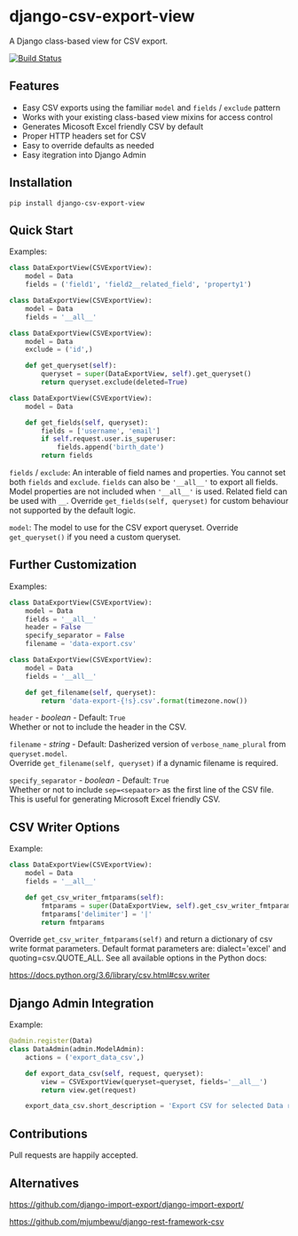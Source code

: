 # django-csv-export-view

A Django class-based view for CSV export.

[![Build Status](https://travis-ci.org/benkonrath/django-csv-export-view.svg?branch=master)](https://travis-ci.org/benkonrath/django-csv-export-view)

## Features

* Easy CSV exports using the familiar `model` and `fields` / `exclude` pattern
* Works with your existing class-based view mixins for access control
* Generates Micosoft Excel friendly CSV by default
* Proper HTTP headers set for CSV
* Easy to override defaults as needed
* Easy itegration into Django Admin

## Installation

`pip install django-csv-export-view`

## Quick Start

Examples:
```python
class DataExportView(CSVExportView):
    model = Data
    fields = ('field1', 'field2__related_field', 'property1')

class DataExportView(CSVExportView):
    model = Data
    fields = '__all__'

class DataExportView(CSVExportView):
    model = Data
    exclude = ('id',)

    def get_queryset(self):
        queryset = super(DataExportView, self).get_queryset()
        return queryset.exclude(deleted=True)

class DataExportView(CSVExportView):
    model = Data

    def get_fields(self, queryset):
        fields = ['username', 'email']
        if self.request.user.is_superuser:
            fields.append('birth_date')
        return fields
```

`fields` / `exclude`: An interable of field names and properties. You cannot set both `fields` and `exclude`.
`fields` can also be `'__all__'` to export all fields. Model properties are not included when `'__all__'` is used.
Related field can be used with `__`. Override `get_fields(self, queryset)` for custom behaviour not supported by the
default logic.

`model`: The model to use for the CSV export queryset. Override `get_queryset()` if you need a custom queryset.

## Further Customization

Examples:
```python
class DataExportView(CSVExportView):
    model = Data
    fields = '__all__'
    header = False
    specify_separator = False
    filename = 'data-export.csv'

class DataExportView(CSVExportView):
    model = Data
    fields = '__all__'

    def get_filename(self, queryset):
        return 'data-export-{!s}.csv'.format(timezone.now())
```

`header` - *boolean* - Default: `True`  
Whether or not to include the header in the CSV.

`filename` - *string* - Default: Dasherized version of `verbose_name_plural` from `queryset.model`.  
Override `get_filename(self, queryset)` if a dynamic filename is required.

`specify_separator` - *boolean* - Default: `True`  
Whether or not to include `sep=<sepaator>` as the first line of the CSV file. This is useful for generating Microsoft
Excel friendly CSV.

## CSV Writer Options

Example:
```python
class DataExportView(CSVExportView):
    model = Data
    fields = '__all__'

    def get_csv_writer_fmtparams(self):
        fmtparams = super(DataExportView, self).get_csv_writer_fmtparams()
        fmtparams['delimiter'] = '|'
        return fmtparams
```

Override `get_csv_writer_fmtparams(self)` and return a dictionary of csv write format parameters. Default format
parameters are: dialect='excel' and quoting=csv.QUOTE_ALL. See all available options in the Python docs:

https://docs.python.org/3.6/library/csv.html#csv.writer

## Django Admin Integration

Example:
```python
@admin.register(Data)
class DataAdmin(admin.ModelAdmin):
    actions = ('export_data_csv',)

    def export_data_csv(self, request, queryset):
        view = CSVExportView(queryset=queryset, fields='__all__')
        return view.get(request)

    export_data_csv.short_description = 'Export CSV for selected Data records'
```

## Contributions

Pull requests are happily accepted.

## Alternatives

https://github.com/django-import-export/django-import-export/

https://github.com/mjumbewu/django-rest-framework-csv
